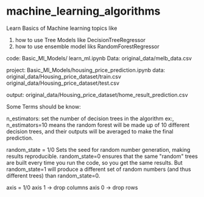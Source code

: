 # machine_learning_algorithms

Learn Basics of Machine learning topics like
1. how to use Tree Models like DecisionTreeRegressor
2. how to use ensemble model liks RandomForestRegressor 

code:
Basic_Ml_Models/ learn_ml.ipynb
Data: original_data/melb_data.csv

project:
Basic_Ml_Models/housing_price_prediction.ipynb
data: original_data/Housing_price_dataset/train.csv
      original_data/Housing_price_dataset/test.csv

output: original_data/Housing_price_dataset/home_result_prediction.csv

Some Terms should be know:

n_estimators: set the number of decision trees in the algorithm
ex:, 
n_estimators=10 means the random forest will be made up of 10 different decision trees, and their outputs will be averaged to make the final prediction.

random_state = 1/0
Sets the seed for random number generation, making results reproducible.
random_state=0 ensures that the same "random" trees are built every time you run the code, so you get the same results.
But random_state=1 will produce a different set of random numbers (and thus different trees) than random_state=0.

axis = 1/0
axis 1 -> drop columns
axis 0 -> drop rows

